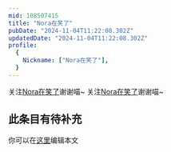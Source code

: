 ```yaml
---
mid: 108507415
title: "Nora在笑了"
pubDate: "2024-11-04T11:22:08.302Z"
updatedDate: "2024-11-04T11:22:08.302Z"
profile:
  {
    Nickname: ["Nora在笑了"],
  }
---
```


关注[Nora在笑了](https://space.bilibili.com/108507415)谢谢喵~ 关注[Nora在笑了](https://space.bilibili.com/108507415)谢谢喵~

## 此条目有待补充
你可以在[这里](https://github.com/Yuhanawa/VTuber.ICU-Content/edit/master/v/Nora在笑了/index.md)编辑本文
